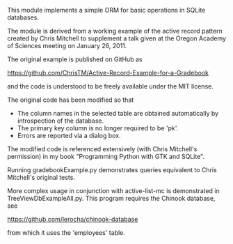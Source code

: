 This module implements a simple ORM for basic operations in SQLite databases.

The module is derived from a working example of the active record pattern created by
Chris Mitchell to supplement a talk given at the Oregon Academy of Sciences meeting
on January 26, 2011.

The original example is published on GitHub as

https://github.com/ChrisTM/Active-Record-Example-for-a-Gradebook

and the code is understood to be freely available under the MIT license.

The original code has been modified so that

* The column names in the selected table are obtained automatically by introspection of the database.
* The primary key column is no longer required to be 'pk'.
* Errors are reported via a dialog box.

The modified code is referenced extensively (with Chris Mitchell's permission) in my book
"Programming Python with GTK and SQLite".

Running gradebookExample.py demonstrates queries equivalent to Chris Mitchell's
original tests.

More complex usage in conjunction with active-list-mc is demonstrated in TreeViewDbExampleAll.py. This program requires the Chinook database, see

https://github.com/lerocha/chinook-database

from which it uses the 'employees' table.
